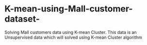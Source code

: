 # K-mean-using-Mall-customer-dataset-
Solving Mall customers data using K-mean Cluster. This data is an Unsupervised data which will solved using K-mean Cluster algorithm

